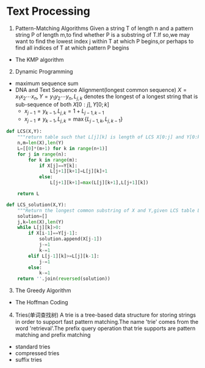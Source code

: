 # Text Processing 
1. Pattern-Matching Algorithms
Given a string T of length n and a pattern string P of length m,to find whether P is a substring of T.If so,we may want to find the lowest index j within T at which P begins,or perhaps to find all indices of T at which pattern P begins
- The KMP algorithm
2. Dynamic Programming 
- maximum sequence sum 
- DNA and Text Sequence Alignment(longest common sequence)
$X=x_1x_2\cdots x_n,Y=y_1y_2\cdots y_n,L_{j,k}$ denotes the longest of a longest string that is sub-sequence of both $X[0:j],Y[0;k]$
    - $x_{j-1}=y_{k-1}, L_{j,k}=1+L_{j-1,k-1}$
    - $x_{j-1}\neq y_{k-1},L_{j,k}=\max\{L_{j-1,k},L_{j,k-1}\}$ 
```python 
def LCS(X,Y):
    """return table such that L[j][k] is length of LCS X[0:j] and Y[0:k]."""
    n,m=len(X),len(Y)
    L=[[0]*(m+1) for k in range(n+1)]
    for j in range(n):
        for k in range(m):
            if X[j]==Y[k]:
                L[j+1][k+1]=L[j][k]+1
            else:
                L[j+1][k+1]=max(L[j][k+1],L[j+1][k])

    return L

def LCS_solution(X,Y):
    """Return the longest common substring of X and Y,given LCS table L"""
    solution=[]
    j,k=len(X),len(Y)
    while L[j][k]>0:
        if X[i-1]==Y[j-1]:
            solution.append(X[j-1])
            j-=1
            k-=1
        elif L[j-1][k]>=L[j][k-1]:
            j-=1
        else:
            k-=1
    return ''.join(reversed(solution))
```

3. The Greedy Algorithm 
- The Hoffman Coding

4. Tries(单词查找树) 
A trie is a tree-based data structure for storing strings in order to support fast pattern matching.The name 'trie' comes from the word 'retrieval'.The prefix query operation that trie supports are pattern matching and prefix matching 
- standard tries
- compressed tries
- suffix tries